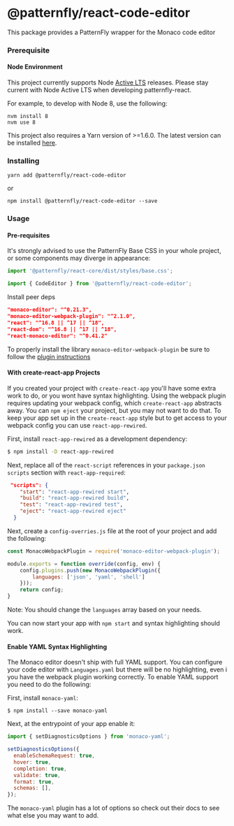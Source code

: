 # @patternfly/react-code-editor

This package provides a PatternFly wrapper for the Monaco code editor

### Prerequisite

#### Node Environment

This project currently supports Node [Active LTS](https://github.com/nodejs/Release#release-schedule) releases. Please stay current with Node Active LTS when developing patternfly-react.

For example, to develop with Node 8, use the following:

```
nvm install 8
nvm use 8
```

This project also requires a Yarn version of >=1.6.0. The latest version can be installed [here](https://yarnpkg.com/).

### Installing

```
yarn add @patternfly/react-code-editor
```

or

```
npm install @patternfly/react-code-editor --save
```

### Usage

#### Pre-requisites

It's strongly advised to use the PatternFly Base CSS in your whole project, or some components may diverge in appearance:

```js
import '@patternfly/react-core/dist/styles/base.css';
```

```js
import { CodeEditor } from '@patternfly/react-code-editor';
```

Install peer deps
```json
"monaco-editor": "^0.21.3",
"monaco-editor-webpack-plugin": "^2.1.0",
"react": "^16.8 || ^17 || ^18",
"react-dom": "^16.8 || ^17 || ^18",
"react-monaco-editor": "^0.41.2"
```

To properly install the library `monaco-editor-webpack-plugin` be sure to follow the [plugin instructions](https://github.com/microsoft/monaco-editor/tree/main/webpack-plugin)

#### With create-react-app Projects
If you created your project with `create-react-app` you'll have some extra work to do, or you wont have syntax highlighting. Using the webpack plugin requires updating your webpack config, which `create-react-app` abstracts away. You can `npm eject` your project, but you may not want to do that. To keep your app set up in the `create-react-app` style but to get access to your webpack config you can use `react-app-rewired`.

First, install `react-app-rewired` as a development dependency:
```sh
$ npm install -D react-app-rewired
```

Next, replace all of the `react-script` references in your `package.json` `scripts` section with `react-app-required`:
```json
 "scripts": {
    "start": "react-app-rewired start",
    "build": "react-app-rewired build",
    "test": "react-app-rewired test",
    "eject": "react-app-rewired eject"
  }
```

Next, create a `config-overries.js` file at the root of your project and add the following:

```javascript
const MonacoWebpackPlugin = require('monaco-editor-webpack-plugin');

module.exports = function override(config, env) {  
    config.plugins.push(new MonacoWebpackPlugin({
        languages: ['json', 'yaml', 'shell']
    }));
    return config;
}
```

Note: You should change the `languages` array based on your needs. 

You can now start your app with `npm start` and syntax highlighting should work.

#### Enable YAML Syntax Highlighting
The Monaco editor doesn't ship with full YAML support. You can configure your code editor with `Languages.yaml` but there will be no highlighting, even i you have the webpack plugin working correctly. To enable YAML support you need to do the following:

First, install `monaco-yaml`:
```shell
$ npm install --save monaco-yaml
```

Next, at the entrypoint of your app enable it:
```javascript
import { setDiagnosticsOptions } from 'monaco-yaml';

setDiagnosticsOptions({
  enableSchemaRequest: true,
  hover: true,
  completion: true,
  validate: true,
  format: true,
  schemas: [],
});
```

The `monaco-yaml` plugin has a lot of options so check out their docs to see what else you may want to add.
